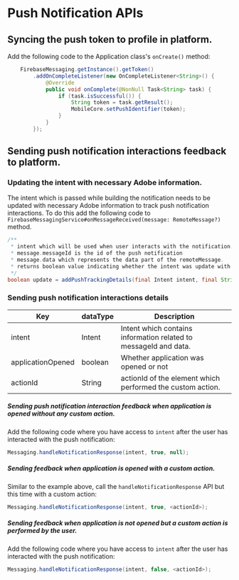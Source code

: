 # Push Notification APIs

## Syncing the push token to profile in platform. 

Add the following code to the Application class's `onCreate()` method:

```java
    FirebaseMessaging.getInstance().getToken()
        .addOnCompleteListener(new OnCompleteListener<String>() {
            @Override
            public void onComplete(@NonNull Task<String> task) {
                if (task.isSuccessful()) {
                    String token = task.getResult();
                    MobileCore.setPushIdentifier(token);
                }
            }
        });
```

## Sending push notification interactions feedback to platform. 

### Updating the intent with necessary Adobe information.
The intent which is passed while building the notification needs to be updated with necessary Adobe information to track push notification interactions. 
To do this add the following code to `FirebaseMessagingService#onMessageReceived(message: RemoteMessage?)` method.


```java
/**
 * intent which will be used when user interacts with the notification.
 * message.messageId is the id of the push notification
 * message.data which represents the data part of the remoteMessage. 
 * returns boolean value indicating whether the intent was update with push tracking details (messageId and xdm data).
 */
boolean update = addPushTrackingDetails(final Intent intent, final String messageId, final Map<String, String> data)
```

### Sending push notification interactions details 
| Key               | dataType   | Description                                                                                                                    |
|-------------------|------------|--------------------------------------------------------------------------------------------------------------------------------|
| intent            | Intent     | Intent which contains information related to messageId and data.                                                                                      |
| applicationOpened | boolean    | Whether application was opened or not                                                                                          |
| actionId          | String     | actionId of the element which performed  the custom action.                                                                    |

##### Sending push notification interaction feedback when application is opened without any custom action. 
Add the following code where you have access to `intent` after the user has interacted with the push notification:

```java
Messaging.handleNotificationResponse(intent, true, null);
```

##### Sending feedback when application is opened with a custom action. 
Similar to the example above, call the `handleNotificationResponse` API but this time with a custom action:

```java
Messaging.handleNotificationResponse(intent, true, <actionId>);
```

##### Sending feedback when application is not opened but a custom action is performed by the user. 
Add the following code where you have access to `intent` after the user has interacted with the push notification:

```java
Messaging.handleNotificationResponse(intent, false, <actionId>);
```

